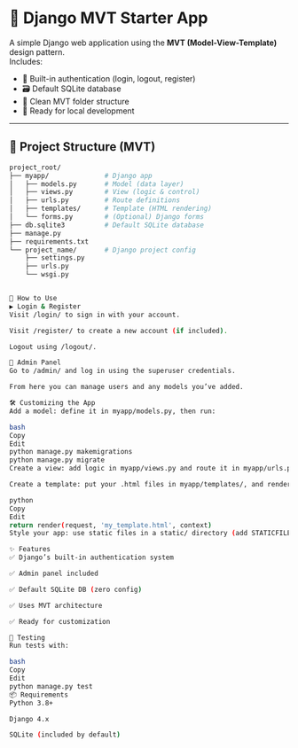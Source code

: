 # 🧩 Django MVT Starter App

A simple Django web application using the **MVT (Model-View-Template)** design pattern.  
Includes:

- 🔐 Built-in authentication (login, logout, register)
- 🗃️ Default SQLite database
- 🧱 Clean MVT folder structure
- 🧪 Ready for local development

---

## 📁 Project Structure (MVT)

```bash
project_root/
├── myapp/              # Django app
│   ├── models.py       # Model (data layer)
│   ├── views.py        # View (logic & control)
│   ├── urls.py         # Route definitions
│   ├── templates/      # Template (HTML rendering)
│   └── forms.py        # (Optional) Django forms
├── db.sqlite3          # Default SQLite database
├── manage.py
├── requirements.txt
└── project_name/       # Django project config
    ├── settings.py
    ├── urls.py
    └── wsgi.py


🚀 How to Use
▶️ Login & Register
Visit /login/ to sign in with your account.

Visit /register/ to create a new account (if included).

Logout using /logout/.

🧑 Admin Panel
Go to /admin/ and log in using the superuser credentials.

From here you can manage users and any models you’ve added.

🛠 Customizing the App
Add a model: define it in myapp/models.py, then run:

bash
Copy
Edit
python manage.py makemigrations
python manage.py migrate
Create a view: add logic in myapp/views.py and route it in myapp/urls.py.

Create a template: put your .html files in myapp/templates/, and render them from the view using:

python
Copy
Edit
return render(request, 'my_template.html', context)
Style your app: use static files in a static/ directory (add STATICFILES_DIRS to settings if needed).

✨ Features
✅ Django’s built-in authentication system

✅ Admin panel included

✅ Default SQLite DB (zero config)

✅ Uses MVT architecture

✅ Ready for customization

🧪 Testing
Run tests with:

bash
Copy
Edit
python manage.py test
📦 Requirements
Python 3.8+

Django 4.x

SQLite (included by default)
